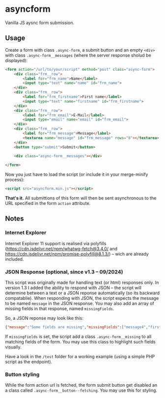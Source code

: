 # asyncform
Vanilla JS aysnc form submission.

## Usage
Create a form with class `.async-form`, a submit button and an empty `<div>` with class `.async-form__messages` (where the server response sholud be displayed):

```html
<form action="/url/to/your/script" method="post" class="async-form">
    <div class="frm__row">
        <label for="frm_name">Name</label>
        <input type="text" name="name" id="frm_name">
    </div>
    <div class="frm__row">
        <label for="frm_firstname">First name</label>
        <input type="text" name="firstname" id="frm_firstname">
    </div>
    <div class="frm__row">
        <label for="frm_email">E-Mail</label>
        <input type="email" name="email" id="frm_email">
    </div>
    <div class="frm__row">
        <label for="frm_message">Message</label>
        <textarea name="message" id="frm_message" rows="8"></textarea>
    </div>
    <button type="submit">Submit</button>
    
    <div class="async-form__messages"></div>

</form>
```
Now you just have to load the script (or include it in your merge-minify process):

```html
<script src="asyncform.min.js"></script>
```

**That's it.**
All submittions of this form will then be sent asynchronous to the URL specified in the form `action` attribute.

## Notes
### Internet Explorer
Internet Explorer 11 support is realised via polyfills (https://cdn.jsdelivr.net/npm/whatwg-fetch@3.4.0/ and https://cdn.jsdelivr.net/npm/promise-polyfill@8.1.3/) – wich are already included. 

### JSON Response (optional, since v1.3 – 09/2024)
This script was originally made for handling text (or html) responses only. In version 1.3 I added the ability to respond with JSON – the script will determine between a text or a JSON reponse automatically (so its backward compatablie). When responding with JSON, the script expects the message to be named `message` in the JSON response. You may also add an array of missing fields in that response, named `missingFields`.

So, a JSON reponse may look like this:

```json
{"message":"Some fields are missing","missingFields":["message4","firstname4"]}
```

If `missingFields` is set, the script add a class `.async-form__missing` to all matching fields of the form. You may use this class to highlight such fields visually.

Have a look in the `/test` folder for a working example (using a simple PHP script as the endpoint).

### Button styling
While the form action url is fetched, the form submit button get disabled an a class called `.async-form__button--fetching`. You may use this for styling.
